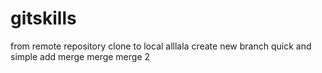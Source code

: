 # gitskills
from remote repository clone to local
alllala
create new branch quick and simple
add merge
merge merge 2
